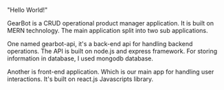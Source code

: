 "Hello World!"

GearBot is a CRUD operational product manager application.
It is built on MERN technology. 
The main application split into two sub applications.

One named gearbot-api, it's a back-end api for handling backend operations.
The API is built on node.js and express framework. For storing information in database, I used mongodb database.

Another is front-end application. Which is our main app for handling user interactions.
It's built on react.js Javascripts library.
